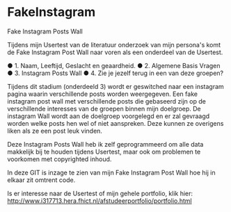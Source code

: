 # FakeInstagram
Fake Instagram Posts Wall

Tijdens mijn Usertest van de literatuur onderzoek van mijn persona's komt de Fake Instagram Post Wall naar voren als een onderdeel van de Usertest. 

● 1. Naam, Leeftijd, Geslacht en geaardheid. ● 2. Algemene Basis Vragen ● 3. Instagram Posts Wall ● 4. Zie je jezelf terug in een van deze groepen?

Tijdens dit stadium (onderdeeld 3) wordt er geswitched naar een instagram pagina waarin verschillende posts worden weergegeven. Een fake instagram post wall met verschillende posts die gebaseerd zijn op de verschillende interesses van de groepen binnen mijn doelgroep. De instagram Wall wordt aan de doelgroep voorgelegd en er zal gevraagd worden welke posts hen wel of niet aanspreken. Deze kunnen ze overigens liken als ze een post leuk vinden.

Deze Instagram Posts Wall heb ik zelf geprogrammeerd om alle data makkelijk bij te houden tijdens Usertest, maar ook om problemen te voorkomen met copyrighted inhoud. 

In deze GIT is inzage te zien van mijn Fake Instagram Post Wall hoe hij in elkaar zit omtrent code. 

Is er interesse naar de Usertest of mijn gehele portfolio, klik hier: http://www.i317713.hera.fhict.nl/afstudeerportfolio/portfolio.html
